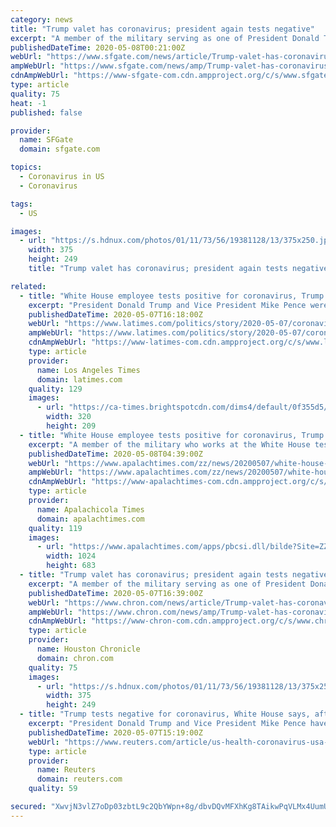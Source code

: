 ```yaml
---
category: news
title: "Trump valet has coronavirus; president again tests negative"
excerpt: "A member of the military serving as one of President Donald Trump's valets has tested positive for the coronavirus, the White House said Thursday. It said Trump and Vice President Mike Pence have since tested negative for the virus and \"remain in good health."
publishedDateTime: 2020-05-08T00:21:00Z
webUrl: "https://www.sfgate.com/news/article/Trump-valet-has-coronavirus-president-again-15253957.php"
ampWebUrl: "https://www.sfgate.com/news/amp/Trump-valet-has-coronavirus-president-again-15253957.php"
cdnAmpWebUrl: "https://www-sfgate-com.cdn.ampproject.org/c/s/www.sfgate.com/news/amp/Trump-valet-has-coronavirus-president-again-15253957.php"
type: article
quality: 75
heat: -1
published: false

provider:
  name: SFGate
  domain: sfgate.com

topics:
  - Coronavirus in US
  - Coronavirus

tags:
  - US

images:
  - url: "https://s.hdnux.com/photos/01/11/73/56/19381128/13/375x250.jpg"
    width: 375
    height: 249
    title: "Trump valet has coronavirus; president again tests negative"

related:
  - title: "White House employee tests positive for coronavirus, Trump and Pence test negative"
    excerpt: "President Donald Trump and Vice President Mike Pence were tested for Covid-19 and found to be negative after a member of the U.S. military who works on the White House campus contracted the virus. The president and vice president “remain in great health,” White House spokesman Hogan Gidley said in a statement on Thursday. The White House ..."
    publishedDateTime: 2020-05-07T16:18:00Z
    webUrl: "https://www.latimes.com/politics/story/2020-05-07/coronavirus-trump-pence-test-white-house-worker"
    ampWebUrl: "https://www.latimes.com/politics/story/2020-05-07/coronavirus-trump-pence-test-white-house-worker?_amp=true"
    cdnAmpWebUrl: "https://www-latimes-com.cdn.ampproject.org/c/s/www.latimes.com/politics/story/2020-05-07/coronavirus-trump-pence-test-white-house-worker?_amp=true"
    type: article
    provider:
      name: Los Angeles Times
      domain: latimes.com
    quality: 129
    images:
      - url: "https://ca-times.brightspotcdn.com/dims4/default/0f355d5/2147483647/strip/true/crop/4239x2769+0+29/resize/320x209!/quality/90/?url=https%3A%2F%2Fcalifornia-times-brightspot.s3.amazonaws.com%2F88%2Fe3%2F7a88f0bf4ba59caea50fc36aeaa3%2Fvirus-outbreak-california-34318.jpg"
        width: 320
        height: 209
  - title: "White House employee tests positive for coronavirus, Trump and Pence test negative"
    excerpt: "A member of the military who works at the White House tested positive for the coronavirus, prompting new tests of President"
    publishedDateTime: 2020-05-08T04:39:00Z
    webUrl: "https://www.apalachtimes.com/zz/news/20200507/white-house-employee-tests-positive-for-coronavirus-trump-and-pence-test-negative"
    ampWebUrl: "https://www.apalachtimes.com/zz/news/20200507/white-house-employee-tests-positive-for-coronavirus-trump-and-pence-test-negative?template=ampart"
    cdnAmpWebUrl: "https://www-apalachtimes-com.cdn.ampproject.org/c/s/www.apalachtimes.com/zz/news/20200507/white-house-employee-tests-positive-for-coronavirus-trump-and-pence-test-negative?template=ampart"
    type: article
    provider:
      name: Apalachicola Times
      domain: apalachtimes.com
    quality: 119
    images:
      - url: "https://www.apalachtimes.com/apps/pbcsi.dll/bilde?Site=ZZ&Date=20200507&Category=NEWS&ArtNo=200509911&Ref=AR"
        width: 1024
        height: 683
  - title: "Trump valet has coronavirus; president again tests negative"
    excerpt: "A member of the military serving as one of President Donald Trump's valets has tested positive for the coronavirus, the White House said Thursday. It said Trump and Vice President Mike Pence have since tested negative for the virus and \"remain in good health."
    publishedDateTime: 2020-05-07T16:39:00Z
    webUrl: "https://www.chron.com/news/article/Trump-valet-has-coronavirus-president-again-15253957.php"
    ampWebUrl: "https://www.chron.com/news/amp/Trump-valet-has-coronavirus-president-again-15253957.php"
    cdnAmpWebUrl: "https://www-chron-com.cdn.ampproject.org/c/s/www.chron.com/news/amp/Trump-valet-has-coronavirus-president-again-15253957.php"
    type: article
    provider:
      name: Houston Chronicle
      domain: chron.com
    quality: 75
    images:
      - url: "https://s.hdnux.com/photos/01/11/73/56/19381128/13/375x250.jpg"
        width: 375
        height: 249
  - title: "Trump tests negative for coronavirus, White House says, after report valet infected"
    excerpt: "President Donald Trump and Vice President Mike Pence have tested negative for coronavirus after finding out a member of the U.S. military who worked on the White House campus had become infected, a White House spokesman said on Thursday."
    publishedDateTime: 2020-05-07T15:19:00Z
    webUrl: "https://www.reuters.com/article/us-health-coronavirus-usa-test-idUSKBN22J2G3"
    type: article
    provider:
      name: Reuters
      domain: reuters.com
    quality: 59

secured: "XwvjN3vlZ7oDp03zbtL9c2QbYWpn+8g/dbvDQvMFXhKg8TAikwPqVLMx4UumUqTdM1rmOL4pF8nPtoKibV5TUzJYGQ3GkGWFaReAN6YOxs6CKJiDXsWQUUeRXWJO2RzeelYGFuOwvSta23WW3dQ2jxtaM5Il09hCrlwHlG9waGrXTW1J8nSF6fV/y0woEp4feZz8DosOxDzVuy4HcxH6KhwlYpqu/Nyi20KqKqOok2fwhXSTa6htCswfkE1lcwOtvtSSIJ9L5pIPmGrhEfrKQeHTWN8Y7q8oo+l331c3wtcFSCrs+0P4M+oWiXnVR29nGh2OpFOKAsQtRyj8vtF6wdXrFHU6LOMbIwKYIB3TaCIf2FHHIdAm9arpknDhLj4CTYI0FvmCyKoeSANalW4WDrNRwMioGoXwRIRr+0Nppw59KnCXGlguqA66N7ShGXNfkAHsWYaV0QyRfEuoH11iLIT6Wl2SYU4/I01Or9/BEl8=;vFFHGqYmxVBjccNtzZ9BuA=="
---
```


